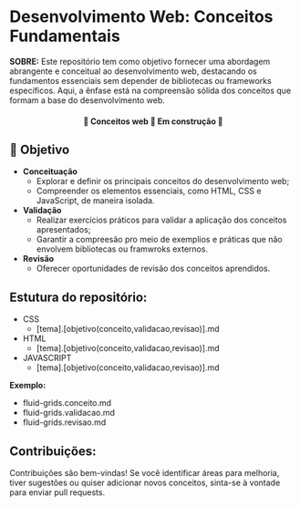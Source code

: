 # Desenvolvimento Web: Conceitos Fundamentais

**SOBRE:**
Este repositório tem como objetivo fornecer uma abordagem abrangente e conceitual ao desenvolvimento web, destacando os fundamentos essenciais sem depender de bibliotecas ou frameworks específicos. Aqui, a ênfase está na compreensão sólida dos conceitos que formam a base do desenvolvimento web.

<h4 align="center"> 🚧 Conceitos web 🚀 Em construção 🚧 </h4>

## 🏅 Objetivo

- **Conceituação**
  - Explorar e definir os principais conceitos do desenvolvimento web;
  - Compreender os elementos essenciais, como HTML, CSS e JavaScript, de maneira isolada.
- **Validação**
  - Realizar exercícios práticos para validar a aplicação dos conceitos apresentados;
  - Garantir a compreesão pro meio de exemplios e práticas que não envolvem bibliotecas ou framwroks externos.
- **Revisão**
  - Oferecer oportunidades de revisão dos conceitos aprendidos.

## Estutura do repositório:

- CSS
  - [tema].[objetivo(conceito,validacao,revisao)].md
- HTML
  - [tema].[objetivo(conceito,validacao,revisao)].md
- JAVASCRIPT
  - [tema].[objetivo(conceito,validacao,revisao)].md

**Exemplo:**

- fluid-grids.conceito.md
- fluid-grids.validacao.md
- fluid-grids.revisao.md

## Contribuições:

Contribuições são bem-vindas! Se você identificar áreas para melhoria, tiver sugestões ou quiser adicionar novos conceitos, sinta-se à vontade para enviar pull requests.
